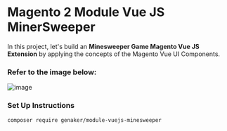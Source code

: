 # Magento 2 Module Vue JS MinerSweeper 

In this project, let's build an **Minesweeper Game Magento Vue JS Extension** by applying the concepts of the Magento Vue UI Components.

### Refer to the image below:

![image](https://user-images.githubusercontent.com/9213670/150458715-95aced52-fed1-49db-9bc7-45ad37f48357.png)

### Set Up Instructions

```
composer require genaker/module-vuejs-minesweeper
```
